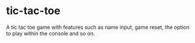 # tic-tac-toe

A tic tac toe game with features such as name input, game reset, the option to play within the console and so on.
